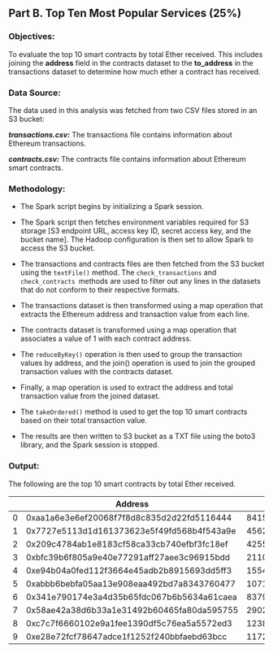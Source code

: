 

## Part B. Top Ten Most Popular Services (25%)

### Objectives:

To evaluate the top 10 smart contracts by total Ether received. This includes joining the **address** field in the contracts dataset to the **to_address** in the transactions dataset to determine how much ether a contract has received.

### Data Source:

The data used in this analysis was fetched from two CSV files stored in an S3 bucket: 

***transactions.csv:*** The transactions file contains information about Ethereum transactions.

***contracts.csv:*** The contracts file contains information about Ethereum smart contracts.

### Methodology:

- The Spark script begins by initializing a Spark session.

- The Spark script then fetches environment variables required for S3 storage [S3 endpoint URL, access key ID, secret access key, and the bucket name]. The Hadoop configuration is then set to allow Spark to access the S3 bucket.

- The transactions and contracts files are then fetched from the S3 bucket using the ``textFile()`` method. The ``check_transactions`` and ``check_contracts ``methods are used to filter out any lines in the datasets that do not conform to their respective formats.

- The transactions dataset is then transformed using a map operation that extracts the Ethereum address and transaction value from each line. 
- The contracts dataset is transformed using a map operation that associates a value of 1 with each contract address. 
- The ``reduceByKey()`` operation is then used to group the transaction values by address, and the join() operation is used to join the grouped transaction values with the contracts dataset. 
- Finally, a map operation is used to extract the address and total transaction value from the joined dataset.
- The ``takeOrdered()`` method is used to get the top 10 smart contracts based on their total transaction value.
- The results are then written to S3 bucket as a TXT file using the boto3 library, and the Spark session is stopped.

### Output:

The following are the top 10 smart contracts by total Ether received.

|    | Address                                    |                      Value |   Rank |
|----|--------------------------------------------|----------------------------|--------|
|  0 | 0xaa1a6e3e6ef20068f7f8d8c835d2d22fd5116444 | 84155363699941767867374641 |      1 |
|  1 | 0x7727e5113d1d161373623e5f49fd568b4f543a9e | 45627128512915344587749920 |      2 |
|  2 | 0x209c4784ab1e8183cf58ca33cb740efbf3fc18ef | 42552989136413198919298969 |      3 |
|  3 | 0xbfc39b6f805a9e40e77291aff27aee3c96915bdd | 21104195138093660050000000 |      4 |
|  4 | 0xe94b04a0fed112f3664e45adb2b8915693dd5ff3 | 15543077635263742254719409 |      5 |
|  5 | 0xabbb6bebfa05aa13e908eaa492bd7a8343760477 | 10719485945628946136524680 |      6 |
|  6 | 0x341e790174e3a4d35b65fdc067b6b5634a61caea |  8379000751917755624057500 |      7 |
|  7 | 0x58ae42a38d6b33a1e31492b60465fa80da595755 |  2902709187105736532863818 |      8 |
|  8 | 0xc7c7f6660102e9a1fee1390df5c76ea5a5572ed3 |  1238086114520042000000000 |      9 |
|  9 | 0xe28e72fcf78647adce1f1252f240bbfaebd63bcc |  1172426432515823142714582 |     10 |
